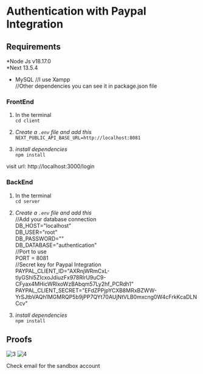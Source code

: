# Authentication with Paypal Integration #

## Requirements ##
*Node Js v18.17.0 <br>
*Next 13.5.4 <br>
* MySQL  //I use Xampp <br>
//Other dependencies you can see it in package.json file

### FrontEnd ###

1. In the terminal  <br>
`cd client`

2. _Create a `.env` file and add this_ <br> `NEXT_PUBLIC_API_BASE_URL=http://localhost:8081`

3. _install dependencies_ <br>
`npm install`

visit url: http://localhost:3000/login

### BackEnd ###

1. In the terminal  <br>
`cd server`

2. _Create a `.env` file and add this_ <br>
//Add your database connection <br>
   DB_HOST="localhost" <br>
DB_USER="root" <br>
DB_PASSWORD="" <br>
DB_DATABASE="authentication"  <br>
//Port to use <br>
PORT = 8081 <br>
//Secret key for Paypal Integration <br>
PAYPAL_CLIENT_ID="AXRnjWRmCxL-tlyGShi5ZIcxoJdiuzFx978RlrU9uC9-CFyax4MHicWRlxoWzBAbqm57Ly2hf_PCRdh1" <br>
PAYPAL_CLIENT_SECRET="EFdZPPjpYCXB8MRxBZWW-YrSJtbVAQh1MGMRQP5b9jPP7QYt70AUjNtVLB0mxcng0W4cFrkKcaDLNCcv"

3. _install dependencies_ <br>
`npm install`


## Proofs ##
![3](https://github.com/franzDELOS/authentication-with-paypal-integration/assets/108921882/76402049-7ee1-4901-885f-db739f924635)
![4](https://github.com/franzDELOS/authentication-with-paypal-integration/assets/108921882/f4b1a462-fb9c-4d7c-bd3f-0dc3e0dd14c2)

Check email for the sandbox account




